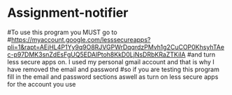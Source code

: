 # Assignment-notifier
#To use this program you MUST go to 
#https://myaccount.google.com/lesssecureapps?pli=1&rapt=AEjHL4P1Yy9q9O8RJVGPWrDqqrdzPMvh1g2CuCOP0KhsyhTAec-p97DMK3snZdEsFgUQ5EDAlPtoh8KkD0LjNsDRbKRaZTKiIA
#and turn less secure apps on. I used my personal gmail account and that is why I have removed the email and password
#so if you are testing this program fill in the email and password sections aswell as turn on less secure apps for the account you use
